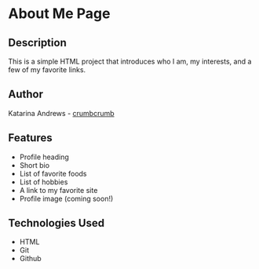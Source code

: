 # About Me Page

## Description 

This is a simple HTML project that introduces who I am, my interests, and a few of my favorite links.

## Author

Katarina Andrews - [crumbcrumb](https://github.com/crumbcrumb)

## Features

- Profile heading
- Short bio
- List of favorite foods
- List of hobbies
- A link to my favorite site
- Profile image (coming soon!)

## Technologies Used

- HTML
- Git
- Github

